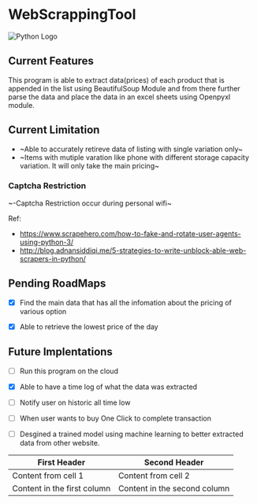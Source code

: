 # WebScrappingTool
![Python Logo](https://www.python.org/static/img/python-logo.png)


## Current Features
This program is able to extract data(prices) of each product that is appended in the list using BeautifulSoup Module and from there further parse the data and place the data in an excel sheets using Openpyxl module.

## Current Limitation
- ~Able to accurately retireve data of listing with single variation only~
- ~Items with mutiple varation like phone with different storage capacity variation. It will only take the main pricing~ 
### Captcha Restriction
~-Captcha Restriction occur during personal wifi~


Ref:
- https://www.scrapehero.com/how-to-fake-and-rotate-user-agents-using-python-3/
- http://blog.adnansiddiqi.me/5-strategies-to-write-unblock-able-web-scrapers-in-python/

## Pending RoadMaps
- [x] Find the main data that has all the infomation about the pricing of various option
- [x] Able to retrieve the lowest price of the day


## Future Implentations
- [ ] Run this program on the cloud 
- [x] Able to have a time log of what the data was extracted
- [ ] Notify user on historic all time low
- [ ] When user wants to buy One Click to complete transaction
- [ ] Desgined a trained model using machine learning to better extracted data from other website.


First Header | Second Header
------------ | -------------
Content from cell 1 | Content from cell 2
Content in the first column | Content in the second column
 

